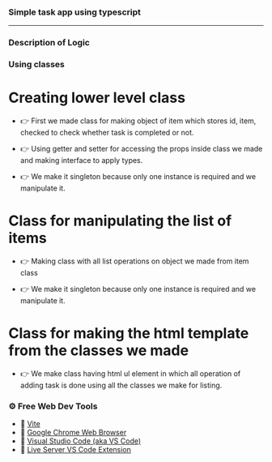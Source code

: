 ### Simple task app using typescript

---

### Description of Logic

### Using classes

# Creating lower level class

- 👉 First we made class for making object of item which stores id, item, checked to check whether task is completed or not.

- 👉 Using getter and setter for accessing the props inside class we made and making interface to apply types.

- 👉 We make it singleton because only one instance is required and we manipulate it.

# Class for manipulating the list of items

- 👉 Making class with all list operations on object we made from item class

- 👉 We make it singleton because only one instance is required and we manipulate it.

# Class for making the html template from the classes we made

- 👉 We make class having html ul element in which all operation of adding task is done using all the classes we make for listing.

### ⚙ Free Web Dev Tools

- 🔗 [Vite](https://vitejs.dev/)
- 🔗 [Google Chrome Web Browser](https://google.com/chrome/)
- 🔗 [Visual Studio Code (aka VS Code)](https://code.visualstudio.com/)
- 🔗 [Live Server VS Code Extension](https://marketplace.visualstudio.com/items?itemName=ritwickdey.LiveServer)
